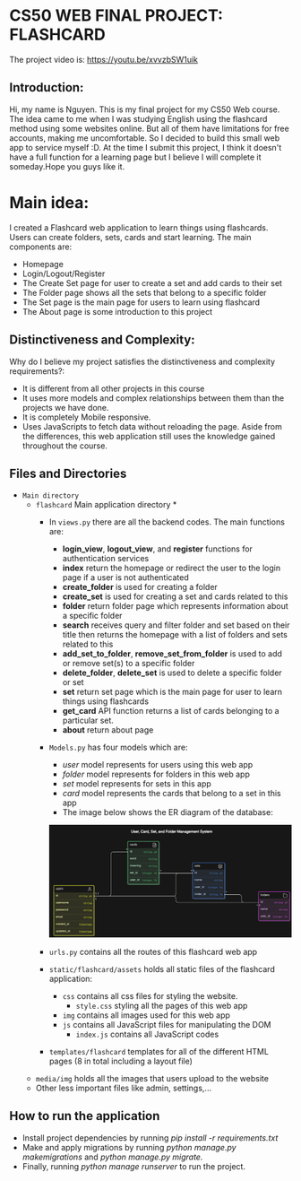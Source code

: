 # CS50 WEB FINAL PROJECT: FLASHCARD

The project video is: https://youtu.be/xvvzbSW1uik

## Introduction:
Hi, my name is Nguyen. This is my final project for my CS50 Web course. The idea came to me when I was studying English using the flashcard method using some websites online. But all of them have limitations for free accounts, making me uncomfortable. So I decided to build this small web app to service myself :D. At the time I submit this project, I think it doesn't have a full function for a learning page but I believe I will complete it someday.Hope you guys like it.

# Main idea:

I created a Flashcard web application to learn things using flashcards. Users can create folders, sets, cards and start learning. The main components are:

* Homepage
* Login/Logout/Register
* The Create Set page for user to create a set and add cards to their set
* The Folder page shows all the sets that belong to a specific folder
* The Set page is the main page for users to learn using flashcard
* The About page is some introduction to this project

## Distinctiveness and Complexity:
Why do I believe my project satisfies the distinctiveness and complexity requirements?:
* It is different from all other projects in this course
* It uses more models and complex relationships between them than the projects we have done.
* It is completely Mobile responsive.
* Uses JavaScripts to fetch data without reloading the page.
Aside from the differences, this web application still uses the knowledge gained throughout the course.

## Files and Directories
* `Main directory`
   * `flashcard` Main application directory
      *
      * In `views.py` there are all the backend codes. The main functions are:
          * **login_view**, **logout_view**, and **register** functions for authentication services
          * **index** return the homepage or redirect the user to the login page if a user is not authenticated
          * **create_folder** is used for creating a folder
          * **create_set** is used for creating a set and cards related to this
          * **folder** return folder page which represents information about a specific folder
          * **search** receives query and filter folder and set based on their title then returns the homepage with a list of folders and sets related to this
          * **add_set_to_folder**, **remove_set_from_folder** is used to add or remove set(s) to a specific folder
          * **delete_folder**, **delete_set** is used to delete a specific folder or set
          * **set** return set page which is the main page for user to learn things using flashcards
          * **get_card** API function returns a list of cards belonging to a particular set.
          * **about** return about page

      * `Models.py` has four models which are:
          * *user* model represents for users using this web app
          * *folder* model represents for folders in this web app
          * *set* model represents for sets in this app
          * *card* model represents the cards that belong to a set in this app
          * The image below shows the ER diagram of the database:

          ![Flashcard database](flashcard-database.png)
      * `urls.py` contains all the routes of this flashcard web app
      * `static/flashcard/assets` holds all static files of the flashcard application:
          * `css` contains all css files for styling the website.
            * `style.css` styling all the pages of this web app
          * `img` contains all images used for this web app
          * `js` contains all JavaScript files for manipulating the DOM
            * `index.js` contains all JavaScript codes
      * `templates/flashcard` templates for all of the different HTML pages (8 in total including a layout file)
  * `media/img` holds all the images that users upload to the website
  * Other less important files like admin, settings,...

## How to run the application
* Install project dependencies by running *pip install -r requirements.txt*
* Make and apply migrations by running *python manage.py makemigrations* and *python manage.py migrate.*
* Finally, running  *python manage runserver* to run the project.
